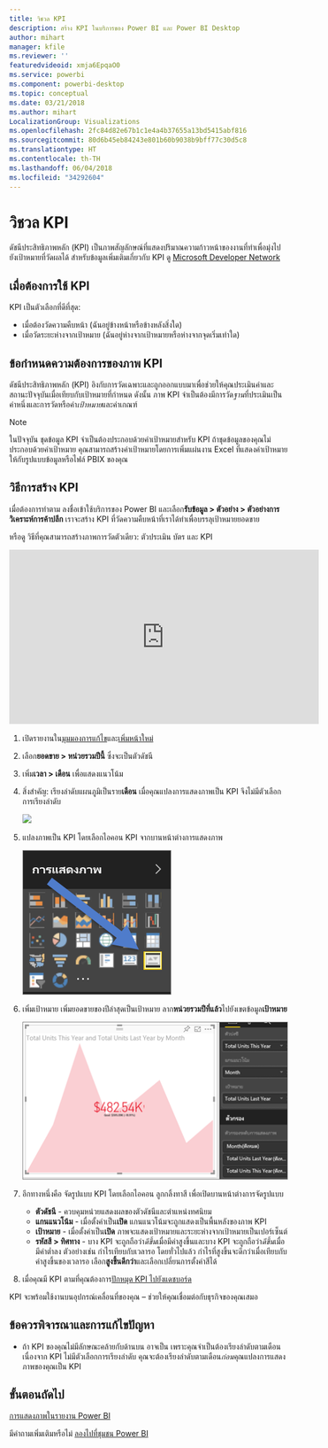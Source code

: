 ```yaml
---
title: วิชวล KPI
description: สร้าง KPI ในบริการของ Power BI และ Power BI Desktop
author: mihart
manager: kfile
ms.reviewer: ''
featuredvideoid: xmja6EpqaO0
ms.service: powerbi
ms.component: powerbi-desktop
ms.topic: conceptual
ms.date: 03/21/2018
ms.author: mihart
LocalizationGroup: Visualizations
ms.openlocfilehash: 2fc84d82e67b1c1e4a4b37655a13bd5415abf816
ms.sourcegitcommit: 80d6b45eb84243e801b60b9038b9bff77c30d5c8
ms.translationtype: HT
ms.contentlocale: th-TH
ms.lasthandoff: 06/04/2018
ms.locfileid: "34292604"
---
```

# <a name="kpi-visuals"></a>วิชวล KPI
ดัชนีประสิทธิภาพหลัก (KPI) เป็นภาพสัญลักษณ์ที่แสดงปริมาณความก้าวหน้าของงานที่ทำเพื่อมุ่งไปยังเป้าหมายที่วัดผลได้ สำหรับข้อมูลเพิ่มเติมเกี่ยวกับ KPI ดู [Microsoft Developer Network](https://msdn.microsoft.com/library/hh272050)

## <a name="when-to-use-a-kpi"></a>เมื่อต้องการใช้ KPI
KPI เป็นตัวเลือกที่ดีที่สุด:

* เมื่อต้องวัดความคืบหน้า (ฉันอยู่ข้างหน้าหรือข้างหลังสิ่งใด)
* เมื่อวัดระยะห่างจากเป้าหมาย (ฉันอยู่ห่างจากเป้าหมายหรือห่างจากจุดเริ่มเท่าใด)   

## <a name="kpi-visual-requirements"></a>ข้อกำหนดความต้องการของภาพ KPI
ดัชนีประสิทธิภาพหลัก (KPI) อิงกับการวัดเฉพาะและถูกออกแบบมาเพื่อช่วยให้คุณประเมินค่าและสถานะปัจจุบันเมื่อเทียบกับเป้าหมายที่กำหนด ดังนั้น ภาพ KPI จำเป็นต้องมีการวัด*ฐาน*ที่ประเมินเป็นค่าหนึ่งและการวัดหรือค่า*เป้าหมาย*และค่าเกณฑ์

> [!NOTE]
> ในปัจจุบัน ชุดข้อมูล KPI จำเป็นต้องประกอบด้วยค่าเป้าหมายสำหรับ KPI ถ้าชุดข้อมูลของคุณไม่ประกอบด้วยค่าเป้าหมาย คุณสามารถสร้างค่าเป้าหมายโดยการเพิ่มแผ่นงาน Excel ที่แสดงค่าเป้าหมาย ให้กับรูปแบบข้อมูลหรือไฟล์ PBIX ของคุณ
> 
> 

## <a name="how-to-create-a-kpi"></a>วิธีการสร้าง KPI
เมื่อต้องการทำตาม ลงชื่อเข้าใช้บริการของ Power BI และเลือก**รับข้อมูล > ตัวอย่าง > ตัวอย่างการวิเคราะห์การค้าปลีก** เราจะสร้าง KPI ที่วัดความคืบหน้าที่เราได้ทำเพื่อบรรลุเป้าหมายยอดขาย

หรือดู วิธีที่คุณสามารถสร้างภาพการวัดตัวเดียว: ตัวประเมิน บัตร และ KPI

<iframe width="560" height="315" src="https://www.youtube.com/embed/xmja6EpqaO0?list=PL1N57mwBHtN0JFoKSR0n-tBkUJHeMP2cP" frameborder="0" allowfullscreen></iframe>

1. เปิดรายงานใน[มุมมองการแก้ไข](service-reading-view-and-editing-view.md)และ[เพิ่มหน้าใหม่](power-bi-report-add-page.md)    
2. เลือก**ยอดขาย > หน่วยรวมปีนี้**  ซึ่งจะเป็นตัวดัชนี
3. เพิ่ม**เวลา > เดือน**  เพื่อแสดงแนวโน้ม
4. สิ่งสำคัญ: เรียงลำดับแผนภูมิเป็นราย**เดือน** เมื่อคุณแปลงการแสดงภาพเป็น KPI จึงไม่มีตัวเลือกการเรียงลำดับ

    ![](media/power-bi-visualization-kpi/power-bi-sort-by-month.png)
5. แปลงภาพเป็น KPI โดยเลือกไอคอน KPI จากบานหน้าต่างการแสดงภาพ
   
    ![](media/power-bi-visualization-kpi/power-bi-kpi-icon.png)
6. เพิ่มเป้าหมาย เพิ่มยอดขายของปีล่าสุดเป็นเป้าหมาย ลาก**หน่วยรวมปีที่แล้ว**ไปยังเขตข้อมูล**เป้าหมาย**
   
    ![](media/power-bi-visualization-kpi/power-bi-kpi.png)
7. อีกทางหนึ่งคือ จัดรูปแบบ KPI โดยเลือกไอคอน ลูกกลิ้งทาสี เพื่อเปิดบานหน้าต่างการจัดรูปแบบ
   
   * **ตัวดัชนี** - ควบคุมหน่วยแสดงผลของตัวดัชนีและตำแหน่งทศนิยม
   * **แกนแนวโน้ม** - เมื่อตั้งค่าเป็น**เปิด** แกนแนวโน้มจะถูกแสดงเป็นพื้นหลังของภาพ KPI  
   * **เป้าหมาย** - เมื่อตั้งค่าเป็น**เปิด** ภาพจะแสดงเป้าหมายและระยะห่างจากเป้าหมายเป็นเปอร์เซ็นต์
   * **รหัสสี > ทิศทาง** - บาง KPI จะถูกถือว่า*ดีขึ้น*เมื่อมีค่าสูงขึ้นและบาง KPI จะถูกถือว่า*ดีขึ้น*เมื่อมีค่าต่ำลง ตัวอย่างเช่น กำไรเทียบกับเวลารอ โดยทั่วไปแล้ว กำไรที่สูงขึ้นจะดีกว่าเมื่อเทียบกับค่าสูงขึ้นของเวลารอ เลือก**สูงขึ้นดีกว่า**และเลือกเปลี่ยนการตั้งค่าสีได้

1. เมื่อคุณมี KPI ตามที่คุณต้องการ[ปักหมุด KPI ไปยังแดชบอร์ด](service-dashboard-pin-tile-from-report.md)

KPI จะพร้อมใช้งานบนอุปกรณ์เคลื่อนที่ของคุณ – ช่วยให้คุณเชื่อมต่อกับธุรกิจของคุณเสมอ

## <a name="considerations-and-troubleshooting"></a>ข้อควรพิจารณาและการแก้ไขปัญหา
* ถ้า KPI ของคุณไม่มีลักษณะคล้ายกับด้านบน อาจเป็น เพราะคุณจำเป็นต้องเรียงลำดับตามเดือน เนื่องจาก KPI ไม่มีตัวเลือกการเรียงลำดับ คุณจะต้องเรียงลำดับตามเดือน*ก่อน*คุณแปลงการแสดงภาพของคุณเป็น KPI

## <a name="next-steps"></a>ขั้นตอนถัดไป

[การแสดงภาพในรายงาน Power BI](power-bi-report-visualizations.md)

มีคำถามเพิ่มเติมหรือไม่ [ลองไปที่ชุมชน Power BI](http://community.powerbi.com/)

